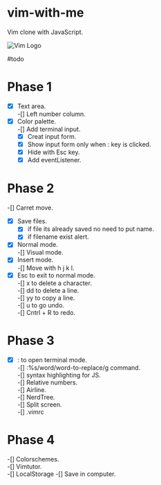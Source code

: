 # vim-with-me
Vim clone with JavaScript.  

![Vim Logo](https://download.logo.wine/logo/Vim_(text_editor)/Vim_(text_editor)-Logo.wine.png)

#todo

# Phase 1  

-[x] Text area.  
-[] Left number column.  
-[x] Color palette.  
-[] Add terminal input.  
    -[x] Creat input form.  
    -[x] Show input form only when : key is clicked.   
    -[x] Hide with Esc key.   
    -[x] Add eventListener.  

# Phase 2   

-[] Carret move.  
-[x] Save files.   
    -[x] if file its already saved no need to put name.  
    -[x] if filename exist alert.  
-[x] Normal mode.  
-[] Visual mode.  
-[x] Insert mode.   
-[] Move with h j k l.   
-[x] Esc to exit to normal mode.    
-[] x to delete a character.     
-[] dd to delete a line.    
-[] yy to copy a line.    
-[] u to go undo.     
-[] Cntrl + R to redo.   

# Phase 3    

-[x] : to open terminal mode.     
-[] :%s/word/word-to-replace/g command.    
-[] syntax highlighting for JS.  
-[] Relative numbers.  
-[] Airline.   
-[] NerdTree.    
-[] Split screen.   
-[] .vimrc    

# Phase 4    

-[] Colorschemes.   
-[] Vimtutor.    
-[] LocalStorage
-[] Save in computer.
